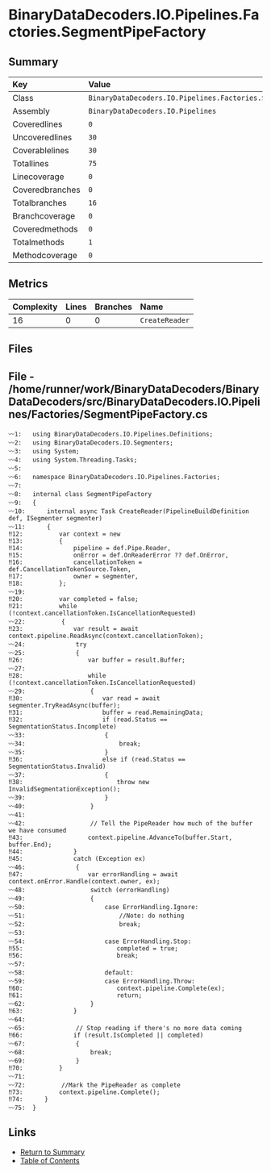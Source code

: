 ﻿# BinaryDataDecoders.IO.Pipelines.Factories.SegmentPipeFactory

## Summary

| Key             | Value                                                          |
| :-------------- | :------------------------------------------------------------- |
| Class           | `BinaryDataDecoders.IO.Pipelines.Factories.SegmentPipeFactory` |
| Assembly        | `BinaryDataDecoders.IO.Pipelines`                              |
| Coveredlines    | `0`                                                            |
| Uncoveredlines  | `30`                                                           |
| Coverablelines  | `30`                                                           |
| Totallines      | `75`                                                           |
| Linecoverage    | `0`                                                            |
| Coveredbranches | `0`                                                            |
| Totalbranches   | `16`                                                           |
| Branchcoverage  | `0`                                                            |
| Coveredmethods  | `0`                                                            |
| Totalmethods    | `1`                                                            |
| Methodcoverage  | `0`                                                            |

## Metrics

| Complexity | Lines | Branches | Name           |
| :--------- | :---- | :------- | :------------- |
| 16         | 0     | 0        | `CreateReader` |

## Files

## File - /home/runner/work/BinaryDataDecoders/BinaryDataDecoders/src/BinaryDataDecoders.IO.Pipelines/Factories/SegmentPipeFactory.cs

```CSharp
〰1:   using BinaryDataDecoders.IO.Pipelines.Definitions;
〰2:   using BinaryDataDecoders.IO.Segmenters;
〰3:   using System;
〰4:   using System.Threading.Tasks;
〰5:   
〰6:   namespace BinaryDataDecoders.IO.Pipelines.Factories;
〰7:   
〰8:   internal class SegmentPipeFactory
〰9:   {
〰10:      internal async Task CreateReader(PipelineBuildDefinition def, ISegmenter segmenter)
〰11:      {
‼12:          var context = new
‼13:          {
‼14:              pipeline = def.Pipe.Reader,
‼15:              onError = def.OnReaderError ?? def.OnError,
‼16:              cancellationToken = def.CancellationTokenSource.Token,
‼17:              owner = segmenter,
‼18:          };
〰19:  
‼20:          var completed = false;
‼21:          while (!context.cancellationToken.IsCancellationRequested)
〰22:          {
‼23:              var result = await context.pipeline.ReadAsync(context.cancellationToken);
〰24:              try
〰25:              {
‼26:                  var buffer = result.Buffer;
〰27:  
‼28:                  while (!context.cancellationToken.IsCancellationRequested)
〰29:                  {
‼30:                      var read = await segmenter.TryReadAsync(buffer);
‼31:                      buffer = read.RemainingData;
‼32:                      if (read.Status == SegmentationStatus.Incomplete)
〰33:                      {
〰34:                          break;
〰35:                      }
‼36:                      else if (read.Status == SegmentationStatus.Invalid)
〰37:                      {
‼38:                          throw new InvalidSegmentationException();
〰39:                      }
〰40:                  }
〰41:  
〰42:                  // Tell the PipeReader how much of the buffer we have consumed
‼43:                  context.pipeline.AdvanceTo(buffer.Start, buffer.End);
‼44:              }
‼45:              catch (Exception ex)
〰46:              {
‼47:                  var errorHandling = await context.onError.Handle(context.owner, ex);
〰48:                  switch (errorHandling)
〰49:                  {
〰50:                      case ErrorHandling.Ignore:
〰51:                          //Note: do nothing
〰52:                          break;
〰53:  
〰54:                      case ErrorHandling.Stop:
‼55:                          completed = true;
‼56:                          break;
〰57:  
〰58:                      default:
〰59:                      case ErrorHandling.Throw:
‼60:                          context.pipeline.Complete(ex);
‼61:                          return;
〰62:                  }
‼63:              }
〰64:  
〰65:              // Stop reading if there's no more data coming
‼66:              if (result.IsCompleted || completed)
〰67:              {
〰68:                  break;
〰69:              }
‼70:          }
〰71:  
〰72:          //Mark the PipeReader as complete
‼73:          context.pipeline.Complete();
‼74:      }
〰75:  }
```

## Links

* [Return to Summary](Summary.md)
* [Table of Contents](../TOC.md)

